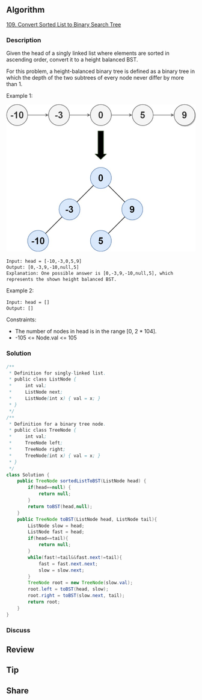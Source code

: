 ## Algorithm

[109. Convert Sorted List to Binary Search Tree](https://leetcode.com/problems/convert-sorted-list-to-binary-search-tree/)

### Description

Given the head of a singly linked list where elements are sorted in ascending order, convert it to a height balanced BST.

For this problem, a height-balanced binary tree is defined as a binary tree in which the depth of the two subtrees of every node never differ by more than 1.



Example 1:

![](assets/20220926-73f6291e.png)

```
Input: head = [-10,-3,0,5,9]
Output: [0,-3,9,-10,null,5]
Explanation: One possible answer is [0,-3,9,-10,null,5], which represents the shown height balanced BST.
```

Example 2:

```
Input: head = []
Output: []
```

Constraints:

- The number of nodes in head is in the range [0, 2 * 104].
- -105 <= Node.val <= 105

### Solution

```java
/**
 * Definition for singly-linked list.
 * public class ListNode {
 *     int val;
 *     ListNode next;
 *     ListNode(int x) { val = x; }
 * }
 */
/**
 * Definition for a binary tree node.
 * public class TreeNode {
 *     int val;
 *     TreeNode left;
 *     TreeNode right;
 *     TreeNode(int x) { val = x; }
 * }
 */
class Solution {
    public TreeNode sortedListToBST(ListNode head) {
        if(head==null) {
            return null;
        }
        return toBST(head,null);
    }
    public TreeNode toBST(ListNode head, ListNode tail){
        ListNode slow = head;
        ListNode fast = head;
        if(head==tail){
            return null;
        }
        while(fast!=tail&&fast.next!=tail){
            fast = fast.next.next;
            slow = slow.next;
        }
        TreeNode root = new TreeNode(slow.val);
        root.left = toBST(head, slow);
        root.right = toBST(slow.next, tail);
        return root;
    }
}
```

### Discuss

## Review


## Tip


## Share
